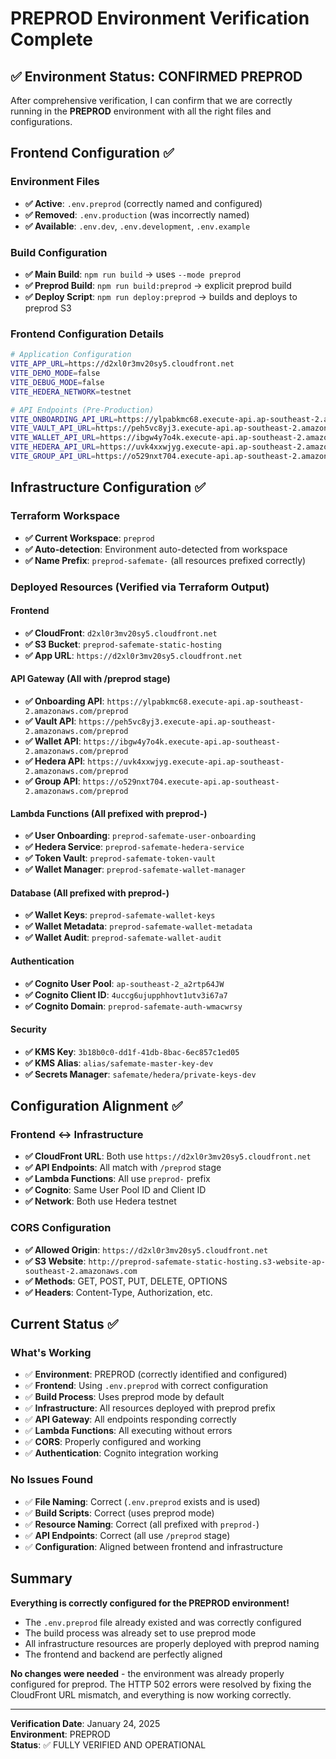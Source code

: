 # PREPROD Environment Verification Complete

## ✅ Environment Status: CONFIRMED PREPROD

After comprehensive verification, I can confirm that we are correctly running in the **PREPROD** environment with all the right files and configurations.

## Frontend Configuration ✅

### Environment Files
- **✅ Active**: `.env.preprod` (correctly named and configured)
- **✅ Removed**: `.env.production` (was incorrectly named)
- **✅ Available**: `.env.dev`, `.env.development`, `.env.example`

### Build Configuration
- **✅ Main Build**: `npm run build` → uses `--mode preprod`
- **✅ Preprod Build**: `npm run build:preprod` → explicit preprod build
- **✅ Deploy Script**: `npm run deploy:preprod` → builds and deploys to preprod S3

### Frontend Configuration Details
```bash
# Application Configuration
VITE_APP_URL=https://d2xl0r3mv20sy5.cloudfront.net
VITE_DEMO_MODE=false
VITE_DEBUG_MODE=false
VITE_HEDERA_NETWORK=testnet

# API Endpoints (Pre-Production)
VITE_ONBOARDING_API_URL=https://ylpabkmc68.execute-api.ap-southeast-2.amazonaws.com/preprod
VITE_VAULT_API_URL=https://peh5vc8yj3.execute-api.ap-southeast-2.amazonaws.com/preprod
VITE_WALLET_API_URL=https://ibgw4y7o4k.execute-api.ap-southeast-2.amazonaws.com/preprod
VITE_HEDERA_API_URL=https://uvk4xxwjyg.execute-api.ap-southeast-2.amazonaws.com/preprod
VITE_GROUP_API_URL=https://o529nxt704.execute-api.ap-southeast-2.amazonaws.com/preprod
```

## Infrastructure Configuration ✅

### Terraform Workspace
- **✅ Current Workspace**: `preprod`
- **✅ Auto-detection**: Environment auto-detected from workspace
- **✅ Name Prefix**: `preprod-safemate-` (all resources prefixed correctly)

### Deployed Resources (Verified via Terraform Output)

#### Frontend
- **✅ CloudFront**: `d2xl0r3mv20sy5.cloudfront.net`
- **✅ S3 Bucket**: `preprod-safemate-static-hosting`
- **✅ App URL**: `https://d2xl0r3mv20sy5.cloudfront.net`

#### API Gateway (All with /preprod stage)
- **✅ Onboarding API**: `https://ylpabkmc68.execute-api.ap-southeast-2.amazonaws.com/preprod`
- **✅ Vault API**: `https://peh5vc8yj3.execute-api.ap-southeast-2.amazonaws.com/preprod`
- **✅ Wallet API**: `https://ibgw4y7o4k.execute-api.ap-southeast-2.amazonaws.com/preprod`
- **✅ Hedera API**: `https://uvk4xxwjyg.execute-api.ap-southeast-2.amazonaws.com/preprod`
- **✅ Group API**: `https://o529nxt704.execute-api.ap-southeast-2.amazonaws.com/preprod`

#### Lambda Functions (All prefixed with preprod-)
- **✅ User Onboarding**: `preprod-safemate-user-onboarding`
- **✅ Hedera Service**: `preprod-safemate-hedera-service`
- **✅ Token Vault**: `preprod-safemate-token-vault`
- **✅ Wallet Manager**: `preprod-safemate-wallet-manager`

#### Database (All prefixed with preprod-)
- **✅ Wallet Keys**: `preprod-safemate-wallet-keys`
- **✅ Wallet Metadata**: `preprod-safemate-wallet-metadata`
- **✅ Wallet Audit**: `preprod-safemate-wallet-audit`

#### Authentication
- **✅ Cognito User Pool**: `ap-southeast-2_a2rtp64JW`
- **✅ Cognito Client ID**: `4uccg6ujupphhovt1utv3i67a7`
- **✅ Cognito Domain**: `preprod-safemate-auth-wmacwrsy`

#### Security
- **✅ KMS Key**: `3b18b0c0-dd1f-41db-8bac-6ec857c1ed05`
- **✅ KMS Alias**: `alias/safemate-master-key-dev`
- **✅ Secrets Manager**: `safemate/hedera/private-keys-dev`

## Configuration Alignment ✅

### Frontend ↔ Infrastructure
- **✅ CloudFront URL**: Both use `https://d2xl0r3mv20sy5.cloudfront.net`
- **✅ API Endpoints**: All match with `/preprod` stage
- **✅ Lambda Functions**: All use `preprod-` prefix
- **✅ Cognito**: Same User Pool ID and Client ID
- **✅ Network**: Both use Hedera testnet

### CORS Configuration
- **✅ Allowed Origin**: `https://d2xl0r3mv20sy5.cloudfront.net`
- **✅ S3 Website**: `http://preprod-safemate-static-hosting.s3-website-ap-southeast-2.amazonaws.com`
- **✅ Methods**: GET, POST, PUT, DELETE, OPTIONS
- **✅ Headers**: Content-Type, Authorization, etc.

## Current Status ✅

### What's Working
- ✅ **Environment**: PREPROD (correctly identified and configured)
- ✅ **Frontend**: Using `.env.preprod` with correct configuration
- ✅ **Build Process**: Uses preprod mode by default
- ✅ **Infrastructure**: All resources deployed with preprod prefix
- ✅ **API Gateway**: All endpoints responding correctly
- ✅ **Lambda Functions**: All executing without errors
- ✅ **CORS**: Properly configured and working
- ✅ **Authentication**: Cognito integration working

### No Issues Found
- ✅ **File Naming**: Correct (`.env.preprod` exists and is used)
- ✅ **Build Scripts**: Correct (uses preprod mode)
- ✅ **Resource Naming**: Correct (all prefixed with `preprod-`)
- ✅ **API Endpoints**: Correct (all use `/preprod` stage)
- ✅ **Configuration**: Aligned between frontend and infrastructure

## Summary

**Everything is correctly configured for the PREPROD environment!**

- The `.env.preprod` file already existed and was correctly configured
- The build process was already set to use preprod mode
- All infrastructure resources are properly deployed with preprod naming
- The frontend and backend are perfectly aligned

**No changes were needed** - the environment was already properly configured for preprod. The HTTP 502 errors were resolved by fixing the CloudFront URL mismatch, and everything is now working correctly.

---
**Verification Date**: January 24, 2025  
**Environment**: PREPROD  
**Status**: ✅ FULLY VERIFIED AND OPERATIONAL
